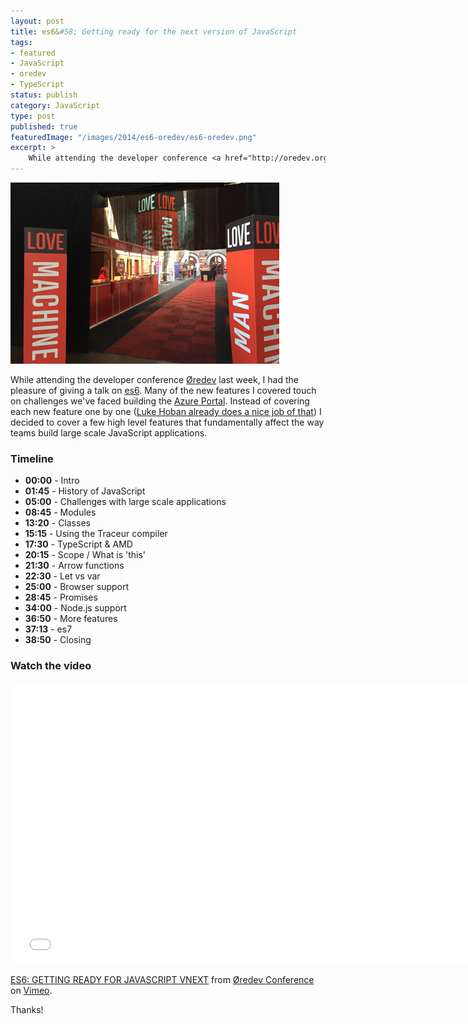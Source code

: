 ```yaml
---
layout: post
title: es6&#58; Getting ready for the next version of JavaScript
tags:
- featured
- JavaScript
- oredev
- TypeScript
status: publish
category: JavaScript
type: post
published: true
featuredImage: "/images/2014/es6-oredev/es6-oredev.png"
excerpt: >
    While attending the developer conference <a href="http://oredev.org" target="_blank">Øredev</a> last week, I had the pleasure of giving a talk on <a href="http://vimeo.com/111289052" target="_blank">es6</a>.  Many of the new features I covered touch on challenges we've faced building the <a href="/2014/09/20/how-the-azure-portal-works/" target="_blank">Azure Portal</a>.  Instead of covering each new feature one by one (<a href="https://github.com/lukehoban/es6features" target="_blank">Luke Hoban already does a nice job of that</a>) I decided to cover a few high level features that fundamentally affect the way teams build large scale JavaScript applications.  I also covered the tools you can use today to use these new APIs before browsers catch up.
---
```


<img src="/images/2014/es6-oredev/es6-oredev.png" alt="Rockin' the big stage at Øredev" />

While attending the developer conference <a href="http://oredev.org" target="_blank" rel="noopener">Øredev</a> last week, I had the pleasure of giving a talk on <a href="http://vimeo.com/111289052" target="_blank" rel="noopener">es6</a>.  Many of the new features I covered touch on challenges we've faced building the <a href="/2014/09/20/how-the-azure-portal-works/" target="_blank" rel="noopener">Azure Portal</a>.  Instead of covering each new feature one by one (<a href="https://github.com/lukehoban/es6features" target="_blank" rel="noopener">Luke Hoban already does a nice job of that</a>) I decided to cover a few high level features that fundamentally affect the way teams build large scale JavaScript applications.

### Timeline

- **00:00** - Intro
- **01:45** - History of JavaScript
- **05:00** - Challenges with large scale applications
- **08:45** - Modules
- **13:20** - Classes
- **15:15** - Using the Traceur compiler
- **17:30** - TypeScript & AMD
- **20:15** - Scope / What is 'this'
- **21:30** - Arrow functions
- **22:30** - Let vs var
- **25:00** - Browser support
- **28:45** - Promises
- **34:00** - Node.js support
- **36:50** - More features
- **37:13** - es7
- **38:50** - Closing


### Watch the video

<div class='embed-container'><iframe title="ES6: GETTING READY FOR JAVASCRIPT VNEXT" src="//player.vimeo.com/video/111289052?portrait=0" width="750" height="450" frameborder="0" webkitallowfullscreen mozallowfullscreen allowfullscreen></iframe></div>

[ES6: GETTING READY FOR JAVASCRIPT VNEXT](http://vimeo.com/111289052) from [&Oslash;redev Conference](http://vimeo.com/user4280938) on [Vimeo](https://vimeo.com).

Thanks!
